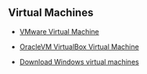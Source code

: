 ## Virtual Machines

- [VMware Virtual Machine](https://www.vmware.com/)

- [OracleVM VirtualBox Virtual Machine](https://www.virtualbox.org/wiki/Downloads)

- [Download Windows virtual machines](https://developer.microsoft.com/en-us/microsoft-edge/tools/vms)